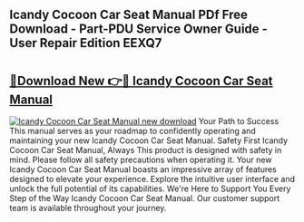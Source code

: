 ## Icandy Cocoon Car Seat Manual PDf Free Download - Part-PDU Service Owner Guide - User Repair Edition EEXQ7

# <h2><a href="http://cf22801.oget.top/?id=Icandy+Cocoon+Car+Seat+Manual">🔗Download New 👉🔴 Icandy Cocoon Car Seat Manual</a></h2>

[![Icandy Cocoon Car Seat Manual new download](https://i.imgur.com/5g1atiW.png)](http://cf22801.oget.top/?id=Icandy+Cocoon+Car+Seat+Manual)
Your Path to Success This manual serves as your roadmap to confidently operating and maintaining your new Icandy Cocoon Car Seat Manual. Safety First Icandy Cocoon Car Seat Manual, Always This product is designed with safety in mind. Please follow all safety precautions when operating it. Your new Icandy Cocoon Car Seat Manual boasts an impressive array of features designed to elevate your experience. Explore the intuitive user interface and unlock the full potential of its capabilities. We're Here to Support You Every Step of the Way Icandy Cocoon Car Seat Manual. Our customer support team is available throughout your journey.
